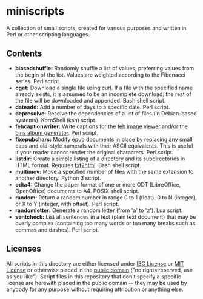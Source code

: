 # miniscripts

A collection of small scripts, created for various purposes and written in
Perl or other scripting languages.

## Contents

  * **biasedshuffle:** Randomly shuffle a list of values, preferring values
    from the begin of the list. Values are weighted according to the
    Fibonacci series. Perl script.
  * **cget:** Download a single file using curl. If a file with the
    specified name already exists, it is assumed to be an incomplete
    download; the rest of the file will be downloaded and appended. Bash
    shell script.
  * **dateadd:** Add a number of days to a specific date. Perl script.
  * **depresolve:** Resolve the dependencies of a list of files (in
    Debian-based systems). KornShell (ksh) script.
  * **fehcaptionwriter:** Write captions for the [feh image
    viewer](http://feh.finalrewind.org/) and/or the [bins album
    generator](http://bins.sautret.org/). Perl script.
  * **fixepubchars:** Modify epub documents in place by replacing any small
    caps and old-style numerals with their ASCII equivalents. This is
    useful if your reader cannot render the original characters. Perl
    script.
  * **listdir:** Create a simple listing of a directory and its
    subdirectories in HTML format. Requires
    [txt2html](http://txt2html.sourceforge.net/). Bash shell script.
  * **multimov:** Move a specified number of files with the same extension
    to another directory. Python 3 script.
  * **odta4:** Change the paper format of one or more ODT (LibreOffice,
    OpenOffice) documents to A4. POSIX shell script.
  * **random:** Return a random number in range 0 to 1 (float), 0 to N
    (integer), or X to Y (integer, with offset). Perl script.
  * **randomletter:** Generate a random letter (from 'a' to 'z'). Lua
    script.
  * **sentcheck:** List all sentences in a text (plain text document) that
    may be overly complex (containing too many words or too many breaks
    such as commas and dashes). Perl script.

## Licenses

All scripts in this directory are either licensed under [ISC
License](https://en.wikipedia.org/wiki/ISC_license) or [MIT
License](https://en.wikipedia.org/wiki/MIT_License) or otherwise placed in
the [public domain](https://en.wikipedia.org/wiki/Public_domain) ("no
rights reserved, use as you like"). Script files in this repository that
don't specify a specific license are herewith placed in the public domain
-- they may be used by anybody for any purpose without requiring
attribution or anything else.
